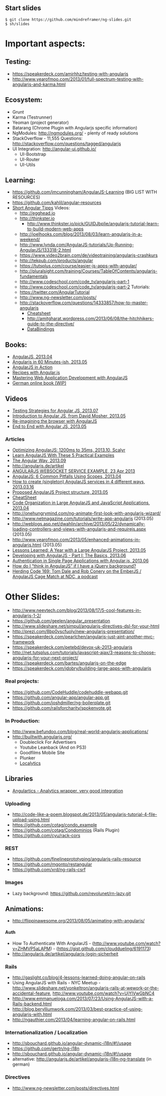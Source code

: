 ## Start slides
    $ git clone https://github.com/mindreframer/ng-slides.git
    $ sh/slides

# Important aspects:


## Testing:
  - https://speakerdeck.com/amirhhz/testing-with-angularjs
  - http://www.yearofmoo.com/2013/01/full-spectrum-testing-with-angularjs-and-karma.html

## Ecosystem:
  - Grunt
  - Karma (Testrunner)
  - Yeoman (project generator)
  - Batarang (Chrome Plugin with Angularjs specific information)
  - NgModules: http://ngmodules.org/ - plenty of ready solutions
  - StackOverflow - 11,555 Questions: http://stackoverflow.com/questions/tagged/angularjs
  - UI Integration: http://angular-ui.github.io/
    - UI-Bootstrap
    - UI-Router
    - UI-Utils

## Learning:
  - https://github.com/jmcunningham/AngularJS-Learning (BIG LIST WITH RESOURCES)
  - https://github.com/kahlil/angular-resources
  - [Short Angular Tipps](http://www.youtube.com/playlist?list=PLfLN8Jd9-DVEQ0-PEnVeeUYyO0yg28mhN)
  Videos:
    - http://egghead.io
    - http://thinkster.io
      - http://www.thinkster.io/pick/GUIDJbpIie/angularjs-tutorial-learn-to-build-modern-web-apps
    - http://joelhooks.com/blog/2013/08/03/learn-angularjs-in-a-weekend/
    - http://www.lynda.com/AngularJS-tutorials/Up-Running-AngularJS/133318-2.html
    - https://www.video2brain.com/de/videotraining/angularjs-crashkurs
    - http://tekpub.com/products/angular
    - https://tutsplus.com/course/easier-js-apps-with-angular/
    - http://pluralsight.com/training/Courses/TableOfContents/angularjs-fundamentals
    - http://www.codeschool.com/code_tv/angularjs-part-1
    - http://www.codeschool.com/code_tv/angularjs-part-2
  Tutorials:
    - https://twitter.com/AngularTutorial
    - http://www.ng-newsletter.com/posts/
    - http://stackoverflow.com/questions/14333857/how-to-master-angularjs
      - [Cheatsheet](http://www.cheatography.com/proloser/cheat-sheets/angularjs/)
      - http://amitgharat.wordpress.com/2013/06/08/the-hitchhikers-guide-to-the-directive/
      - [DataBindings](http://stackoverflow.com/questions/9682092/databinding-in-angularjs/9693933#9693933)

## Books:
  - [AngularJS, 2013.04](http://shop.oreilly.com/product/0636920028055.do)
  - [Angularjs in 60 Minutes-ish, 2013.05](http://fastandfluid.com/publicdownloads/AngularJSIn60MinutesIsh_DanWahlin_May2013.pdf)
  - [AngularJS in Action ](http://www.manning.com/bford/)
  - [Recipes with Angular.js](https://leanpub.com/recipes-with-angular-js)
  - [Mastering Web Application Development with AngularJS](http://www.packtpub.com/angularjs-web-application-development/book)
  - [German online book (WIP)](http://angularjs.de/buch)


## Videos
  - [Testing Strategies for Angular JS, 2013.07](http://www.youtube.com/watch?v=UYVcY9EJcRs)
  - [Introduction to Angular JS, from David Mosher, 2013.05](http://www.youtube.com/watch?v=8ILQOFAgaXE&feature=youtu.be)
  - [Re-imagining the browser with AngularJS](http://parleys.com/play/5148922b0364bc17fc56c91b/chapter37/about)
  - [End to End with Angular JS, 2013.05](http://www.youtube.com/watch?v=hqAyiqUs93c)


### Articles
  - [Optimizing AngularJS: 1200ms to 35ms, 2013.10, Scalyr](http://blog.scalyr.com/2013/10/31/angularjs-1200ms-to-35ms/)
  - [Learn AngularJS With These 5 Practical Examples](http://tutorialzine.com/2013/08/learn-angularjs-5-examples)
  - [The Angular Way, 2013.09](http://flippinawesome.org/2013/09/03/the-angular-way/)
  - http://angularjs.de/artikel
  - [ANGULARJS WEBSOCKET SERVICE EXAMPLE, 23 Apr 2013](http://clintberry.com/2013/angular-js-websocket-service/)
  - [AngularJS: 6 Common Pitfalls Using Scopes, 2013.04](http://thenittygritty.co/angularjs-pitfalls-using-scopes)
  - [How to create (singleton) AngularJS services in 4 different ways, 2013.03.16](http://blog.jdriven.com/2013/03/how-to-create-singleton-angularjs-services-in-4-different-ways/)
  - [Proposed AngularJS Project structure, 2013.05](http://www.blogeek.com.ar/2013/05/18/proposed-angulars-project-structure/)
  - [CheatSheet](http://www.cheatography.com/proloser/cheat-sheets/angularjs/)
  - [Code Organization in Large AngularJS and JavaScript Applications, 2013.04](http://cliffmeyers.com/blog/2013/4/21/code-organization-angularjs-javascript)
  - http://onehungrymind.com/ng-animate-first-look-with-angularjs-wizard/
  - http://www.netmagazine.com/tutorials/write-app-angularjs (2013.05)
  - http://weblogs.asp.net/dwahlin/archive/2013/05/22/dynamically-loading-controllers-and-views-with-angularjs-and-requirejs.aspx (2013.05)
  - http://www.yearofmoo.com/2013/05/enhanced-animations-in-angularjs.html (2013.05)
  - [Lessons Learned: A Year with a Large AngularJS Project, 2013.05](http://joelhooks.com/blog/2013/05/22/lessons-learned-kicking-off-an-angularjs-project/)
  - [Developing with AngularJS - Part I: The Basics, 2013.06](http://raibledesigns.com/rd/entry/developing_with_angularjs_part_i)
  - [Authentication in Single Page Applications with Angular.js, 2013.06](http://www.frederiknakstad.com/authentication-in-single-page-applications-with-angular-js/)
  - [How do I “think in AngularJS” if I have a jQuery background?](http://stackoverflow.com/questions/14994391/how-do-i-think-in-angularjs-if-i-have-a-jquery-background)
  - [Herding Code 169: Tom Dale and Rob Conery on the EmberJS / AngularJS Cage Match at NDC, a podcast](http://herdingcode.com/herding-code-169-tom-dale-and-rob-conery-on-the-emberjs-angularjs-cage-match-at-ndc/)


# Other Slides:
  - http://www.neevtech.com/blog/2013/08/17/5-cool-features-in-angularjs-1-2/
  - https://github.com/geelen/angular_presentation
  - http://www.slideshare.net/simpul/angularjs-directives-dsl-for-your-html
  - http://prezi.com/8bp0vscfuoly/new-angularjs-presentation/
  - https://speakerdeck.com/pearlchen/angularjs-just-aint-another-mvc-framework
  - https://speakerdeck.com/petebd/devox-uk-2013-angularjs
  - http://net.tutsplus.com/tutorials/javascript-ajax/3-reasons-to-choose-angularjs-for-your-next-project/
  - https://speakerdeck.com/bartes/angularjs-on-the-edge
  - https://speakerdeck.com/jdobry/building-large-apps-with-angularjs

### Real projects:
  - https://github.com/CodeHuddle/codehuddle-webapp.git
  - https://github.com/angular-app/angular-app.git
  - https://github.com/joshdmiller/ng-boilerplate.git
  - https://github.com/railsforcharity/spokenvote.git

### In Production:
  - http://www.befundoo.com/blog/real-world-angularjs-applications/
  - http://builtwith.angularjs.org/
    - Doubleclick For Advertisers
    - Youtube Leanback (And on PS3)
    - Goodfilms Mobile Site
    - Plunker
    - [Localytics](http://www.localytics.com/blog/2013/angularjs-at-localytics/)


## Libraries
  - [Angulartics - Analytics wrapper, very good integration](http://luisfarzati.github.io/angulartics/)

### Uploading
  - http://code-like-a-poem.blogspot.de/2013/05/angularjs-tutorial-4-file-upload-using.html
  - https://github.com/cotag/condo_example
  - https://github.com/cotag/Condominios (Rails Plugin)
  - https://github.com/cyu/rack-cors


### REST
  - https://github.com/finelineprototyping/angularjs-rails-resource
  - https://github.com/mgonto/restangular
  - https://github.com/xrd/ng-rails-csrf

### Images
  - Lazy background: https://github.com/revolunet/rn-lazy.git

## Animations:
  - http://flippinawesome.org/2013/08/05/animating-with-angularjs/

#### Auth
  - How To Authenticate With AngularJS - (http://www.youtube.com/watch?v=ZHMVP5aLAPM) - (https://gist.github.com/clouddueling/6191173)
  - http://angularjs.de/artikel/angularjs-login-sicherheit

### Rails
  - http://gaslight.co/blog/4-lessons-learned-doing-angular-on-rails
  - Using AngularJS with Rails - NYC Meetup - http://www.slideshare.net/yonkeltron/angularjs-rails-at-wework-or-the-accidental-feature, http://www.youtube.com/watch?v=UjYIVwGbNC4
  - http://www.emmanueloga.com/2013/07/23/Using-AngularJS-with-a-Rails-backend.html
  - http://blog.berylliumwork.com/2013/03/best-practice-of-using-angularjs-with.html
  - http://ngauthier.com/2013/04/learning-angular-on-rails.html



### Internationalization / Localization
  - http://sbouchard.github.io/angular-dynamic-i18n/#!/usage
  - https://github.com/gertn/ng-i18n
  - http://sbouchard.github.io/angular-dynamic-i18n/#!/usage
  - alternative: http://angularjs.de/artikel/angularjs-i18n-ng-translate (in german)



### Directives

  - http://www.ng-newsletter.com/posts/directives.html
